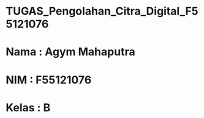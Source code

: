 # TUGAS_Pengolahan_Citra_Digital_F55121076
<h1> Nama  : Agym Mahaputra <br>
<h1> NIM   : F55121076 <br>
<h1> Kelas : B
